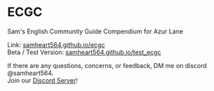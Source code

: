 # ECGC
Sam's English Community Guide Compendium for Azur Lane

Link: [samheart564.github.io/ecgc](https://samheart564.github.io/ECGC/)  
Beta / Test Version: [samheart564.github.io/test_ecgc](https://samheart564.github.io/test_ecgc/) 

If there are any questions, concerns, or feedback, DM me on discord @samheart564.  
Join our [Discord Server](https://discord.gg/wKJKxq5WQt)!
